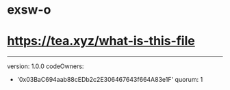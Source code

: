 # exsw-o
# https://tea.xyz/what-is-this-file
---
version: 1.0.0
codeOwners:
  - '0x03BaC694aab88cEDb2c2E306467643f664A83e1F'
quorum: 1
